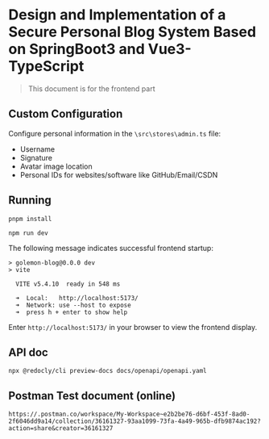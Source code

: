 # Design and Implementation of a Secure Personal Blog System Based on SpringBoot3 and Vue3-TypeScript

> This document is for the frontend part

## Custom Configuration

Configure personal information in the `\src\stores\admin.ts` file:

- Username
- Signature
- Avatar image location
- Personal IDs for websites/software like GitHub/Email/CSDN

## Running

```shell
pnpm install
```

```shell
npm run dev
```

The following message indicates successful frontend startup:

```shell
> golemon-blog@0.0.0 dev
> vite

  VITE v5.4.10  ready in 548 ms

  ➜  Local:   http://localhost:5173/
  ➜  Network: use --host to expose
  ➜  press h + enter to show help
```

Enter `http://localhost:5173/` in your browser to view the frontend display.



## API doc

```shell
npx @redocly/cli preview-docs docs/openapi/openapi.yaml
```



## Postman Test document (online)

```url
https://.postman.co/workspace/My-Workspace~e2b2be76-d6bf-453f-8ad0-2f6046dd9a14/collection/36161327-93aa1099-73fa-4a49-965b-dfb9874ac192?action=share&creator=36161327
```

